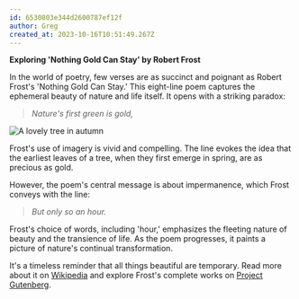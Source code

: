 ```yaml
---
id: 6530803e344d2600787ef12f
author: Greg
created_at: 2023-10-16T10:51:49.267Z
---
```


**Exploring 'Nothing Gold Can Stay' by Robert Frost**

In the world of poetry, few verses are as succinct and poignant as Robert Frost's 'Nothing Gold Can Stay.' This eight-line poem captures the ephemeral beauty of nature and life itself. It opens with a striking paradox:

> _Nature's first green is gold,_

![A lovely tree in autumn](https://upload.wikimedia.org/wikipedia/commons/1/11/Nothing_Gold_Can_Stay_%2855114946%29.jpeg)

Frost's use of imagery is vivid and compelling. The line evokes the idea that the earliest leaves of a tree, when they first emerge in spring, are as precious as gold.

However, the poem's central message is about impermanence, which Frost conveys with the line:

> _But only so an hour._

Frost's choice of words, including 'hour,' emphasizes the fleeting nature of beauty and the transience of life. As the poem progresses, it paints a picture of nature's continual transformation.

It's a timeless reminder that all things beautiful are temporary. Read more about it on [Wikipedia](https://en.wikipedia.org/wiki/Nothing_Gold_Can_Stay) and explore Frost's complete works on [Project Gutenberg](https://www.gutenberg.org/ebooks/957).
